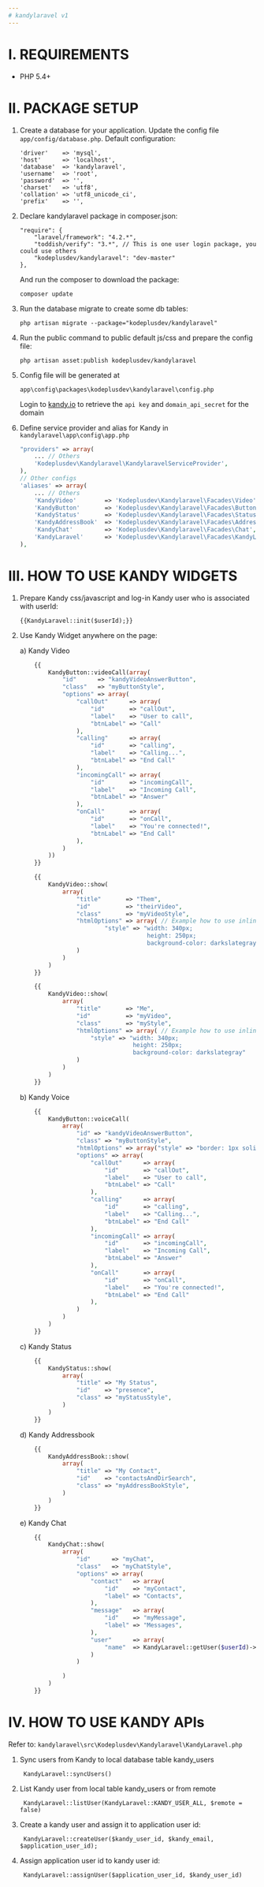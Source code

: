 ```yaml
---
# kandylaravel v1
---
```


I. REQUIREMENTS
============
* PHP 5.4+

II. PACKAGE SETUP
============
1. Create a database for your application. Update the config file ```app/config/database.php```. Default configuration:

	```
	'driver'    => 'mysql',
	'host'      => 'localhost',
	'database'  => 'kandylaravel',
	'username'  => 'root',
	'password'  => '',
	'charset'   => 'utf8',
	'collation' => 'utf8_unicode_ci',
	'prefix'    => '',
	```
2. Declare kandylaravel package in composer.json:
	```
	"require": {
        "laravel/framework": "4.2.*",
        "toddish/verify": "3.*", // This is one user login package, you could use others
        "kodeplusdev/kandylaravel": "dev-master"
    },
	```
	
	And run the composer to download the package:
	
	```
	composer update
	```

3. Run the database migrate to create some db tables:
	```
    php artisan migrate --package="kodeplusdev/kandylaravel"
	```     

4. Run the public command to public default js/css and prepare the config file:
	```
    php artisan asset:publish kodeplusdev/kandylaravel
	```

5. Config file will be generated at
	```
    app\config\packages\kodeplusdev\kandylaravel\config.php
	```
	Login to [kandy.io](https://www.kandy.io) to retrieve the ```api key``` and ```domain_api_secret``` for the domain

6. Define service provider and alias for Kandy in ```kandylaravel\app\config\app.php```
	```php
	"providers" => array(
        ...	// Others
        'Kodeplusdev\Kandylaravel\KandylaravelServiceProvider',
	),
	// Other configs
	'aliases' => array(
        ...	// Others
        'KandyVideo'        => 'Kodeplusdev\Kandylaravel\Facades\Video',
        'KandyButton'       => 'Kodeplusdev\Kandylaravel\Facades\Button',
        'KandyStatus'       => 'Kodeplusdev\Kandylaravel\Facades\Status',
        'KandyAddressBook'  => 'Kodeplusdev\Kandylaravel\Facades\AddressBook',
        'KandyChat'         => 'Kodeplusdev\Kandylaravel\Facades\Chat',
        'KandyLaravel'      => 'Kodeplusdev\Kandylaravel\Facades\KandyLaravel',
    ),
	```

III. HOW TO USE KANDY WIDGETS
============
1. Prepare Kandy css/javascript and log-in Kandy user who is associated with userId:

	```
    {{KandyLaravel::init($userId);}}
	```
2. Use Kandy Widget anywhere on the page:

	a) Kandy Video
	```php
        {{
            KandyButton::videoCall(array(
                "id"      => "kandyVideoAnswerButton",
                "class"   => "myButtonStyle",
                "options" => array(
                    "callOut"      => array(
                        "id"       => "callOut",
                        "label"    => "User to call",
                        "btnLabel" => "Call"
                    ),
                    "calling"      => array(
                        "id"       => "calling",
                        "label"    => "Calling...",
                        "btnLabel" => "End Call"
                    ),
                    "incomingCall" => array(
                        "id"       => "incomingCall",
                        "label"    => "Incoming Call",
                        "btnLabel" => "Answer"
                    ),
                    "onCall"       => array(
                        "id"       => "onCall",
                        "label"    => "You're connected!",
                        "btnLabel" => "End Call"
                    ),
                )
            ))
        }}
	
        {{
            KandyVideo::show(
                array(
                    "title"       => "Them",
                    "id"          => "theirVideo",
                    "class"       => "myVideoStyle",
                    "htmlOptions" => array( // Example how to use inline stylesheet
                            "style" => "width: 340px;
                                        height: 250px;
                                        background-color: darkslategray"
                    )
                )
            )
        }}
	
        {{
            KandyVideo::show(
                array(
                    "title"       => "Me",
                    "id"          => "myVideo",
                    "class"       => "myStyle",
                    "htmlOptions" => array( // Example how to use inline stylesheet
                        "style" => "width: 340px;
                                    height: 250px;
                                    background-color: darkslategray"
                    )
                )
            )
        }}
	```

	b) Kandy Voice
	```php
	    {{
	        KandyButton::voiceCall(
	            array(
	                "id" => "kandyVideoAnswerButton",
	                "class" => "myButtonStyle",
	                "htmlOptions" => array("style" => "border: 1px solid #ccc;"),
	                "options" => array(
	                    "callOut"      => array(
	                        "id"       => "callOut",
	                        "label"    => "User to call",
	                        "btnLabel" => "Call"
	                    ),
	                    "calling"      => array(
	                        "id"       => "calling",
	                        "label"    => "Calling...",
	                        "btnLabel" => "End Call"
	                    ),
	                    "incomingCall" => array(
	                        "id"       => "incomingCall",
	                        "label"    => "Incoming Call",
	                        "btnLabel" => "Answer"
	                    ),
	                    "onCall"       => array(
	                        "id"       => "onCall",
	                        "label"    => "You're connected!",
	                        "btnLabel" => "End Call"
	                    ),
	                )
	            )
	        )
	    }}
	```
	
	c) Kandy Status
	```php
	    {{
	        KandyStatus::show(
	            array(
	                "title" => "My Status",
	                "id"    => "presence",
	                "class" => "myStatusStyle",
	            )
	        )
	    }}
	```
	
	d) Kandy Addressbook
	```php
	    {{
	        KandyAddressBook::show(
	            array(
	                "title" => "My Contact",
	                "id"    => "contactsAndDirSearch",
	                "class" => "myAddressBookStyle",
	            )
	        )
	    }}
	```
	
	e) Kandy Chat
	```php
	    {{
            KandyChat::show(
                array(
                    "id"      => "myChat",
                    "class"   => "myChatStyle",
                    "options" => array(
                        "contact"   => array(
                            "id"    => "myContact",
                            "label" => "Contacts",
                        ),
                        "message"   => array(
                            "id"    => "myMessage",
                            "label" => "Messages",
                        ),
                        "user"      => array(
                            "name"  => KandyLaravel::getUser($userId)->user_id
                        )
                    )

                )
            )
	    }}
	```

IV. HOW TO USE KANDY APIs
============
Refer to:  ```kandylaravel\src\Kodeplusdev\Kandylaravel\KandyLaravel.php```

1. Sync users from Kandy to local database table kandy_users

		KandyLaravel::syncUsers()

2. List Kandy user from local table kandy_users or from remote

		KandyLaravel::listUser(KandyLaravel::KANDY_USER_ALL, $remote = false)

3. Create a kandy user and assign it to application user id:

		KandyLaravel::createUser($kandy_user_id, $kandy_email, $application_user_id);

4. Assign application user id to kandy user id:

		KandyLaravel::assignUser($application_user_id, $kandy_user_id)